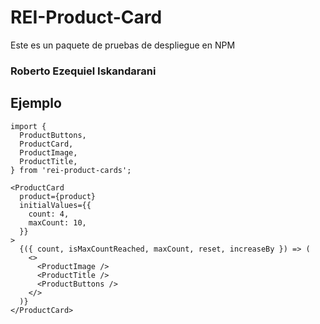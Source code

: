 # REI-Product-Card

Este es un paquete de pruebas de despliegue en NPM

### Roberto Ezequiel Iskandarani

## Ejemplo

```tsx
import {
  ProductButtons,
  ProductCard,
  ProductImage,
  ProductTitle,
} from 'rei-product-cards';
```

```tsx
<ProductCard
  product={product}
  initialValues={{
    count: 4,
    maxCount: 10,
  }}
>
  {({ count, isMaxCountReached, maxCount, reset, increaseBy }) => (
    <>
      <ProductImage />
      <ProductTitle />
      <ProductButtons />
    </>
  )}
</ProductCard>
```
